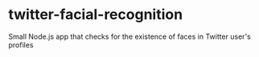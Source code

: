 twitter-facial-recognition
==========================

Small Node.js app that checks for the existence of faces in Twitter user's profiles
